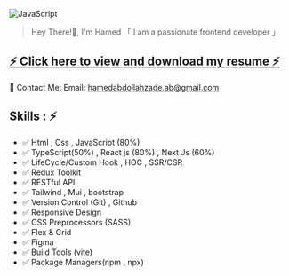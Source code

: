 
   ![JavaScript](https://github.com/user-attachments/assets/82511d81-db53-4e08-bc34-3321acca54d1)

   > Hey There!👋, I'm Hamed
「 I am a passionate frontend developer 」
   <div>
    <h2 ><a  href="https://docs.google.com/document/d/1X1w-VLwtwcDmIQycCfp5rnGD_dMCRRePByl9VzOzGTM/edit?usp=sharing">
   ⚡ Click here to view and download my resume ⚡</a></h2>

📧 Contact Me:
Email: hamedabdollahzade.ab@gmail.com
      
   </div>



<h2> Skills : ⚡ </h2>
<ul>
   <li>✅ Html , Css , JavaScript (80%) </li> 
   <li>✅ TypeScript(50%) , React js (80%) , Next Js (60%) </li>
   <li>✅ LifeCycle/Custom Hook , HOC , SSR/CSR </li>
   <li>✅ Redux Toolkit </li>
   <li>✅ RESTful API</li>
   <li>✅ Tailwind , Mui , bootstrap </li>
   <li>✅ Version Control (Git) , Github</li>
   <li>✅ Responsive Design </li> 
   <li>✅ CSS Preprocessors (SASS)</li> 
   <li>✅ Flex & Grid </li>
   <li>✅ Figma </li>
   <li>✅ Build Tools (vite) </li> 
   <li>✅ Package Managers(npm , npx)</li>
</ul>
